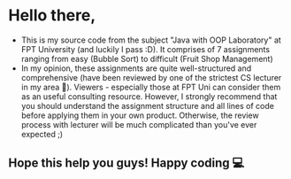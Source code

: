 # Hello there,

* This is my source code from the subject "Java with OOP Laboratory" at FPT University (and luckily I pass :D). It comprises of 7 assignments ranging from easy (Bubble Sort) to difficult (Fruit Shop Management)
* In my opinion, these assignments are quite well-structured and comprehensive (have been reviewed by one of the strictest CS lecturer in my area 🤔). Viewers - especially those at FPT Uni can consider them as an useful consulting resource. However, I strongly recommend that you should understand the assignment structure and all lines of code before applying them in your own product. Otherwise, the review process with lecturer will be much complicated than you've ever expected ;)
## Hope this help you guys! Happy coding 💻 
